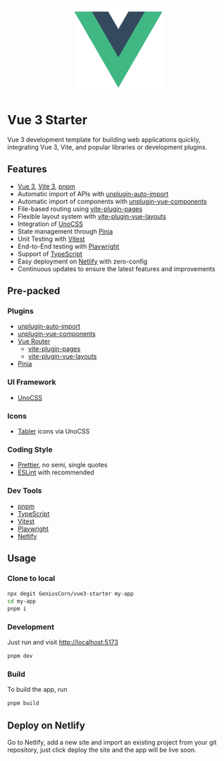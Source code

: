 <p align='center'>
  <img src='./public/vue.png' alt='vue3' height='200'/>
</p>

# Vue 3 Starter

Vue 3 development template for building web applications quickly, integrating Vue 3, Vite, and popular libraries or development plugins.

## Features

- [Vue 3](https://vuejs.org/), [Vite 3](https://vitejs.dev/), [pnpm](https://pnpm.io/)
- Automatic import of APIs with [unplugin-auto-import](https://github.com/antfu/unplugin-auto-import)
- Automatic import of components with [unplugin-vue-components](https://github.com/antfu/unplugin-vue-components)
- File-based routing using [vite-plugin-pages](https://github.com/hannoeru/vite-plugin-pages)
- Flexible layout system with [vite-plugin-vue-layouts](https://github.com/JohnCampionJr/vite-plugin-vue-layouts)
- Integration of [UnoCSS](https://unocss.dev/)
- State management through [Pinia](https://pinia.vuejs.org/)
- Unit Testing with [Vitest](https://vitest.dev/)
- End-to-End testing with [Playwright](https://playwright.dev/)
- Support of [TypeScript](https://www.typescriptlang.org/)
- Easy deployment on [Netlify](https://www.netlify.com/) with zero-config
- Continuous updates to ensure the latest features and improvements

## Pre-packed

### Plugins

- [unplugin-auto-import](https://github.com/antfu/unplugin-auto-import)
- [unplugin-vue-components](https://github.com/antfu/unplugin-vue-components)
- [Vue Router](https://router.vuejs.org/)
  - [vite-plugin-pages](https://github.com/hannoeru/vite-plugin-pages)
  - [vite-plugin-vue-layouts](https://github.com/JohnCampionJr/vite-plugin-vue-layouts)
- [Pinia](https://pinia.vuejs.org/)

### UI Framework

- [UnoCSS](https://github.com/unocss/unocss)

### Icons

- [Tabler](https://tabler-icons.io/) icons via UnoCSS

### Coding Style

- [Prettier](https://prettier.io/), no semi, single quotes
- [ESLint](https://eslint.org/) with recommended

### Dev Tools

- [pnpm](https://pnpm.io/)
- [TypeScript](https://www.typescriptlang.org/)
- [Vitest](https://vitest.dev/)
- [Playwright](https://playwright.dev/)
- [Netlify](https://www.netlify.com/)

## Usage

### Clone to local

```sh
npx degit GeniusCorn/vue3-starter my-app
cd my-app
pnpm i
```

### Development

Just run and visit <http://localhost:5173>

```sh
pnpm dev
```

### Build

To build the app, run

```sh
pnpm build
```

## Deploy on Netlify

Go to Netlify, add a new site and import an existing project from your git repository, just click deploy the site and the app will be live soon.
